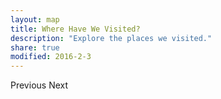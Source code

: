 ```yaml
---
layout: map
title: Where Have We Visited?
description: "Explore the places we visited."
share: true
modified: 2016-2-3
---
```


<div id="map"></div>
<a class="btn" id="prev">Previous</a>
<a class="btn" id="next">Next</a>
<script src="{{ site.url }}/map/our_travels.js" type="text/javascript"></script>
<script src="{{ site.url }}/assets/js/map.js" type="text/javascript"></script>